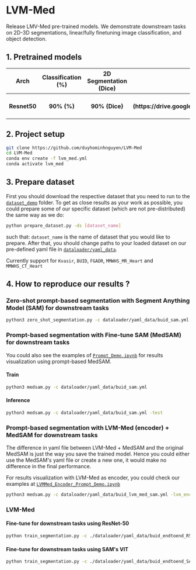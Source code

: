 # LVM-Med
Release LMV-Med pre-trained models. We demonstrate downstream tasks on 2D-3D segmentations, linear/fully finetuning image classification, and object detection.  

## 1. Pretrained models
<table>
  <tr>
    <th>Arch</th>
    <th> Classification (%) </th>
    <th> 2D Segmentation (Dice) </th>
    <th>Weights</th>
  </tr>
  <tr>
    <th>Resnet50</th>
    <th> 90% (%) </th>
    <th> 90% (Dice) </th>
    <th> [GoogleDrive](https://drive.google.com/file/d/1I08oJlXNtDe8jJPxHkroxUi7lYX2lhVc/view?usp=sharing) </th>
  </tr>
</table>

## 2. Project setup
```bash
git clone https://github.com/duyhominhnguyen/LVM-Med
cd LVM-Med
conda env create -f lvm_med.yml
conda activate lvm_med
```

## 3. Prepare dataset
First you should download the respective dataset that you need to run to the [`dataset_demo`](/dataset_demo/) folder. To get as close results as your work as possible, you could prepare some of our specific dataset (which are not pre-distributed) the same way as we do:
```bash
python prepare_dataset.py -ds [dataset_name]
```
such that: `dataset_name` is the name of dataset that you would like to prepare. After that, you should change paths to your loaded dataset on our pre-defined yaml file in [`dataloader/yaml_data`](/dataloader/yaml_data/).

Currently support for `Kvasir`, `BUID`, `FGADR`, `MMWHS_MR_Heart` and `MMWHS_CT_Heart`

## 4. How to reproduce our results ?

### Zero-shot prompt-based segmentation with Segment Anything Model (SAM) for downstream tasks
```bash
python3 zero_shot_segmentation.py -c dataloader/yaml_data/buid_sam.yml
```

### Prompt-based segmentation with Fine-tune SAM (MedSAM) for downstream tasks
You could also see the examples of [`Prompt_Demo.ipynb`](/notebook/Prompt_Demo.ipynb) for results visualization using prompt-based MedSAM.
#### Train
```bash
python3 medsam.py -c dataloader/yaml_data/buid_sam.yml 
```
#### Inference
```bash
python3 medsam.py -c dataloader/yaml_data/buid_sam.yml -test
```

### Prompt-based segmentation with LVM-Med (encoder) + MedSAM for downstream tasks
The difference in yaml file between LVM-Med + MedSAM and the original MedSAM is just the way you save the trained model. Hence you could either use the MedSAM's yaml file or create a new one, it would make no difference in the final performance.     

For results visualization with LVM-Med as encoder, you could check our examples at [`LVMMed_Encoder_Prompt_Demo.ipynb`](/notebook/LVMMed_Encoder_Prompt_Demo.ipynb)

```bash
python3 medsam.py -c dataloader/yaml_data/buid_lvm_med_sam.yml -lvm_encoder workdir/pretrained/vit_b_largescale_dim256.pth
```

### LVM-Med 
#### Fine-tune for downstream tasks using ResNet-50
```bash
python train_segmentation.py -c ./dataloader/yaml_data/buid_endtoend_R50.yml
```
#### Fine-tune for downstream tasks using SAM's VIT
```bash
python train_segmentation.py -c ./dataloader/yaml_data/buid_endtoend_SAM_VIT.yml
```
